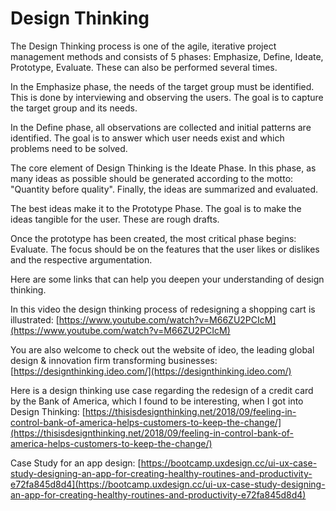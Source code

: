 # Design Thinking

The Design Thinking process is one of the agile, iterative project management methods and consists of 5 phases: Emphasize, Define, Ideate, Prototype, Evaluate. These can also be performed several times.

In the Emphasize phase, the needs of the target group must be identified. This is done by interviewing and observing the users. The goal is to capture the target group and its needs.

In the Define phase, all observations are collected and initial patterns are identified. The goal is to answer which user needs exist and which problems need to be solved.

The core element of Design Thinking is the Ideate Phase. In this phase, as many ideas as possible should be generated according to the motto: "Quantity before quality". Finally, the ideas are summarized and evaluated.

The best ideas make it to the Prototype Phase. The goal is to make the ideas tangible for the user. These are rough drafts.

Once the prototype has been created, the most critical phase begins: Evaluate. The focus should be on the features that the user likes or dislikes and the respective argumentation.

Here are some links that can help you deepen your understanding of design thinking.

In this video the design thinking process of redesigning a shopping cart is illustrated: [https://www.youtube.com/watch?v=M66ZU2PCIcM](https://www.youtube.com/watch?v=M66ZU2PCIcM)

You are also welcome to check out the website of ideo, the leading global design & innovation firm transforming businesses: [https://designthinking.ideo.com/](https://designthinking.ideo.com/)

Here is a design thinking use case regarding the redesign of a credit card by the Bank of America, which I found to be interesting, when I got into Design Thinking: [https://thisisdesignthinking.net/2018/09/feeling-in-control-bank-of-america-helps-customers-to-keep-the-change/](https://thisisdesignthinking.net/2018/09/feeling-in-control-bank-of-america-helps-customers-to-keep-the-change/)

Case Study for an app design:
[https://bootcamp.uxdesign.cc/ui-ux-case-study-designing-an-app-for-creating-healthy-routines-and-productivity-e72fa845d8d4](https://bootcamp.uxdesign.cc/ui-ux-case-study-designing-an-app-for-creating-healthy-routines-and-productivity-e72fa845d8d4)
